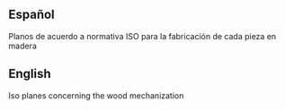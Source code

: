 ## Español

Planos de acuerdo a normativa ISO para la fabricación de cada pieza en madera

## English

Iso planes concerning the wood mechanization
